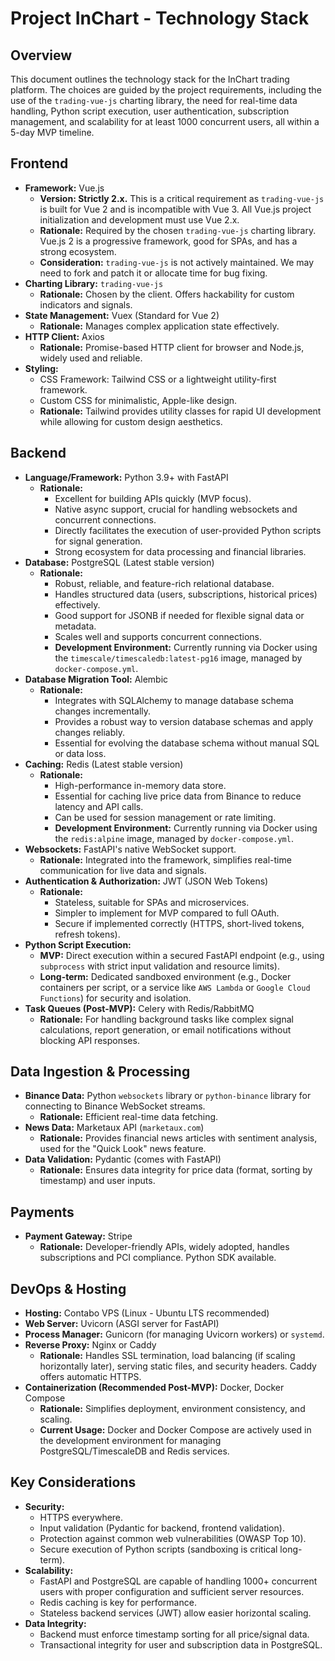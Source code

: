 # Project InChart - Technology Stack

## Overview
This document outlines the technology stack for the InChart trading platform. The choices are guided by the project requirements, including the use of the `trading-vue-js` charting library, the need for real-time data handling, Python script execution, user authentication, subscription management, and scalability for at least 1000 concurrent users, all within a 5-day MVP timeline.

## Frontend
*   **Framework:** Vue.js
    *   **Version: Strictly 2.x.** This is a critical requirement as `trading-vue-js` is built for Vue 2 and is incompatible with Vue 3. All Vue.js project initialization and development must use Vue 2.x.
    *   **Rationale:** Required by the chosen `trading-vue-js` charting library. Vue.js 2 is a progressive framework, good for SPAs, and has a strong ecosystem.
    *   **Consideration:** `trading-vue-js` is not actively maintained. We may need to fork and patch it or allocate time for bug fixing.
*   **Charting Library:** `trading-vue-js`
    *   **Rationale:** Chosen by the client. Offers hackability for custom indicators and signals.
*   **State Management:** Vuex (Standard for Vue 2)
    *   **Rationale:** Manages complex application state effectively.
*   **HTTP Client:** Axios
    *   **Rationale:** Promise-based HTTP client for browser and Node.js, widely used and reliable.
*   **Styling:**
    *   CSS Framework: Tailwind CSS or a lightweight utility-first framework.
    *   Custom CSS for minimalistic, Apple-like design.
    *   **Rationale:** Tailwind provides utility classes for rapid UI development while allowing for custom design aesthetics.

## Backend
*   **Language/Framework:** Python 3.9+ with FastAPI
    *   **Rationale:**
        *   Excellent for building APIs quickly (MVP focus).
        *   Native async support, crucial for handling websockets and concurrent connections.
        *   Directly facilitates the execution of user-provided Python scripts for signal generation.
        *   Strong ecosystem for data processing and financial libraries.
*   **Database:** PostgreSQL (Latest stable version)
    *   **Rationale:**
        *   Robust, reliable, and feature-rich relational database.
        *   Handles structured data (users, subscriptions, historical prices) effectively.
        *   Good support for JSONB if needed for flexible signal data or metadata.
        *   Scales well and supports concurrent connections.
        *   **Development Environment:** Currently running via Docker using the `timescale/timescaledb:latest-pg16` image, managed by `docker-compose.yml`.
*   **Database Migration Tool:** Alembic
    *   **Rationale:**
        *   Integrates with SQLAlchemy to manage database schema changes incrementally.
        *   Provides a robust way to version database schemas and apply changes reliably.
        *   Essential for evolving the database schema without manual SQL or data loss.
*   **Caching:** Redis (Latest stable version)
    *   **Rationale:**
        *   High-performance in-memory data store.
        *   Essential for caching live price data from Binance to reduce latency and API calls.
        *   Can be used for session management or rate limiting.
        *   **Development Environment:** Currently running via Docker using the `redis:alpine` image, managed by `docker-compose.yml`.
*   **Websockets:** FastAPI's native WebSocket support.
    *   **Rationale:** Integrated into the framework, simplifies real-time communication for live data and signals.
*   **Authentication & Authorization:** JWT (JSON Web Tokens)
    *   **Rationale:**
        *   Stateless, suitable for SPAs and microservices.
        *   Simpler to implement for MVP compared to full OAuth.
        *   Secure if implemented correctly (HTTPS, short-lived tokens, refresh tokens).
*   **Python Script Execution:**
    *   **MVP:** Direct execution within a secured FastAPI endpoint (e.g., using `subprocess` with strict input validation and resource limits).
    *   **Long-term:** Dedicated sandboxed environment (e.g., Docker containers per script, or a service like `AWS Lambda` or `Google Cloud Functions`) for security and isolation.
*   **Task Queues (Post-MVP):** Celery with Redis/RabbitMQ
    *   **Rationale:** For handling background tasks like complex signal calculations, report generation, or email notifications without blocking API responses.

## Data Ingestion & Processing
*   **Binance Data:** Python `websockets` library or `python-binance` library for connecting to Binance WebSocket streams.
    *   **Rationale:** Efficient real-time data fetching.
*   **News Data:** Marketaux API (`marketaux.com`)
    *   **Rationale:** Provides financial news articles with sentiment analysis, used for the "Quick Look" news feature.
*   **Data Validation:** Pydantic (comes with FastAPI)
    *   **Rationale:** Ensures data integrity for price data (format, sorting by timestamp) and user inputs.

## Payments
*   **Payment Gateway:** Stripe
    *   **Rationale:** Developer-friendly APIs, widely adopted, handles subscriptions and PCI compliance. Python SDK available.

## DevOps & Hosting
*   **Hosting:** Contabo VPS (Linux - Ubuntu LTS recommended)
*   **Web Server:** Uvicorn (ASGI server for FastAPI)
*   **Process Manager:** Gunicorn (for managing Uvicorn workers) or `systemd`.
*   **Reverse Proxy:** Nginx or Caddy
    *   **Rationale:** Handles SSL termination, load balancing (if scaling horizontally later), serving static files, and security headers. Caddy offers automatic HTTPS.
*   **Containerization (Recommended Post-MVP):** Docker, Docker Compose
    *   **Rationale:** Simplifies deployment, environment consistency, and scaling.
    *   **Current Usage:** Docker and Docker Compose are actively used in the development environment for managing PostgreSQL/TimescaleDB and Redis services.

## Key Considerations
*   **Security:**
    *   HTTPS everywhere.
    *   Input validation (Pydantic for backend, frontend validation).
    *   Protection against common web vulnerabilities (OWASP Top 10).
    *   Secure execution of Python scripts (sandboxing is critical long-term).
*   **Scalability:**
    *   FastAPI and PostgreSQL are capable of handling 1000+ concurrent users with proper configuration and sufficient server resources.
    *   Redis caching is key for performance.
    *   Stateless backend services (JWT) allow easier horizontal scaling.
*   **Data Integrity:**
    *   Backend must enforce timestamp sorting for all price/signal data.
    *   Transactional integrity for user and subscription data in PostgreSQL. 